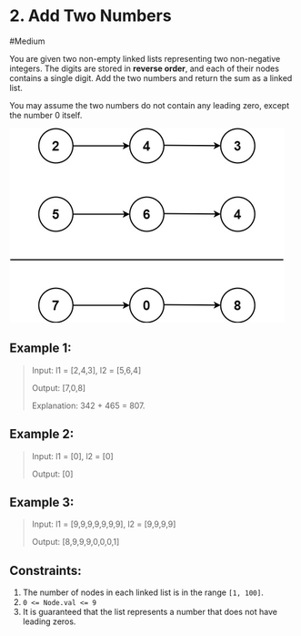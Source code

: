 # 2. Add Two Numbers
#Medium

You are given two non-empty linked lists representing two non-negative integers. The digits are stored in **reverse order**, and each of their nodes contains a single digit. Add the two numbers and return the sum as a linked list.

You may assume the two numbers do not contain any leading zero, except the number 0 itself.


![alt text](assets/image.png)

## Example 1:

>Input: l1 = [2,4,3], l2 = [5,6,4]
>
>Output: [7,0,8]
>
>Explanation: 342 + 465 = 807.

## Example 2:

>Input: l1 = [0], l2 = [0]
>
>Output: [0]

## Example 3:

>Input: l1 = [9,9,9,9,9,9,9], l2 = [9,9,9,9]
>
>Output: [8,9,9,9,0,0,0,1]


## Constraints:
1. The number of nodes in each linked list is in the range `[1, 100]`.
2. `0 <= Node.val <= 9`
3. It is guaranteed that the list represents a number that does not have leading zeros.

